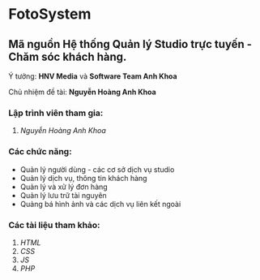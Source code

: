# FotoSystem

## Mã nguồn Hệ thống Quản lý Studio trực tuyến - Chăm sóc khách hàng.
Ý tưởng:  **HNV Media** và **Software Team Anh Khoa**

Chủ nhiệm đề tài: **Nguyễn Hoàng Anh Khoa**

### Lập trình viên tham gia:
1. *Nguyễn Hoàng Anh Khoa*

### Các chức năng:
* Quản lý người dùng - các cơ sở dịch vụ studio
* Quản lý dịch vụ, thông tin khách hàng
* Quản lý và xử lý đơn hàng
* Quản lý lưu trữ tài nguyên
* Quảng bá hình ảnh và các dịch vụ liên kết ngoài

### Các tài liệu tham khảo:
1. *HTML*
2. *CSS*
3. *JS*
4. *PHP*
